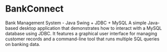 # BankConnect
Bank Management System - Java Swing + JDBC + MySQL  A simple Java-based desktop application that demonstrates how to interact with a MySQL database using JDBC. It features a graphical user interface for managing customer records and a command-line tool that runs multiple SQL queries on banking data.
